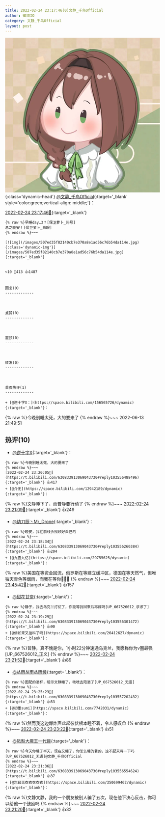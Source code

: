 ```yaml
---
title: 2022-02-24 23:17:46(0)文静_千鸟Official
author: 御坂IO
category: 文静_千鸟Official
layout: post
---
```


![img](/images/ac7482ed1b9a7f203dc68c0c4a77c488a27b108a.jpg){:class='dynamic-head'}
[@文静_千鸟Official](https://space.bilibili.com/667526012/dynamic){:target='_blank' style='color:green;vertical-align: middle;'}：

[2022-02-24 23:17:46🔗](https://t.bilibili.com/630833913069043730){:target='_blank'}

~~~
{% raw %}早睡day…3？[保卫萝卜_问号]
总之晚安！[保卫萝卜_白眼]
{% endraw %}~~~

[![img](/images/507ed35f82140cb7e370a8e1ad56c76b54da114e.jpg){:class='dynamic-img'}](/images/507ed35f82140cb7e370a8e1ad56c76b54da114e.jpg){:target='_blank'}


↪️10 💬413 👍1487


回复(0)
-------------



点赞(0)
-------------



置顶(0)
-------------



转发(0)
-------------



首页热评(1)
-------------

+ [@逆十字X：](https://space.bilibili.com/156565726/dynamic){:target='_blank'}：
~~~
{% raw %}今晚别睡太死，大的要来了
{% endraw %}~~~
2022-06-13 21:49:51


热评(10)
-------------

+ [@逆十字X](https://space.bilibili.com/156565726/dynamic){:target='_blank'}：
~~~
{% raw %}今晚别睡太死，大的要来了
{% endraw %}~~~
[2022-02-24 23:20:05🔗](https://t.bilibili.com/630833913069043730#reply103556488496){:target='_blank'} 👍417
+ [@介无](https://space.bilibili.com/12942189/dynamic){:target='_blank'}：
~~~
{% raw %}文静睡下了，而普静要行动了
{% endraw %}~~~
[2022-02-24 23:21:09🔗](https://t.bilibili.com/630833913069043730#reply103556534896){:target='_blank'} 👍249
+ [@幼刀厨丶Mr_Drone](https://space.bilibili.com/10159341/dynamic){:target='_blank'}：
~~~
{% raw %}晚安，我在前线会照顾好自己的
{% endraw %}~~~
[2022-02-24 23:18:34🔗](https://t.bilibili.com/630833913069043730#reply103556260384){:target='_blank'} 👍204
+ [@九壹九亿](https://space.bilibili.com/29755625/dynamic){:target='_blank'}：
~~~
{% raw %}美国在等资金回流，俄罗斯在等建立缓冲区，德国在等天然气，但唯独天青色等烟雨，而我在等你🥺🥺🥺
{% endraw %}~~~
[2022-02-24 23:45:42🔗](https://t.bilibili.com/630833913069043730#reply103559664032){:target='_blank'} 👍157
+ [@甜花甘奈](https://space.bilibili.com/201360246/dynamic){:target='_blank'}：
~~~
{% raw %}静子，我去乌克兰打仗了，你能等我回来后再嫁吗[UP_667526012_求求了]
{% endraw %}~~~
[2022-02-24 23:19:29🔗](https://t.bilibili.com/630833913069043730#reply103556301472){:target='_blank'} 👍90
+ [@俏如来又挂科了吗](https://space.bilibili.com/26412627/dynamic){:target='_blank'}：
~~~
{% raw %}普静，真不愧是你，1小时22分钟速通乌克兰，我愿称你为v圈最强[UP_667526012_正义]
{% endraw %}~~~
[2022-02-24 23:21:52🔗](https://t.bilibili.com/630833913069043730#reply103556802464){:target='_blank'} 👍89
+ [@丛雨丛雨丛雨绫](https://space.bilibili.com/286761150/dynamic){:target='_blank'}：
~~~
{% raw %}图配的酒杯，暗示文静睡了，吱吱去陪酒了[UP_667526012_无语]
{% endraw %}~~~
[2022-02-24 23:25:23🔗](https://t.bilibili.com/630833913069043730#reply103557202432){:target='_blank'} 👍53
+ [@初墨sumi](https://space.bilibili.com/7742031/dynamic){:target='_blank'}：
~~~
{% raw %}然而我这边爆炸声此起彼伏根本睡不着，令人感叹😔
{% endraw %}~~~
[2022-02-24 23:23:22🔗](https://t.bilibili.com/630833913069043730#reply103556868944){:target='_blank'} 👍51
+ [@凤梨大魔王一代目](https://space.bilibili.com/3096566/dynamic){:target='_blank'}：
~~~
{% raw %}今天你睡了半天，现在又睡了，你怎么睡的着的，这不起来嗨一下吗[UP_667526012_无语]@文静_千鸟Official
{% endraw %}~~~
[2022-02-24 23:21:36🔗](https://t.bilibili.com/630833913069043730#reply103556554624){:target='_blank'} 👍37
+ [@岂曰无衣衣衣衣衣](https://space.bilibili.com/350699462/dynamic){:target='_blank'}：
~~~
{% raw %}文静文静，我的一个朋友被别人骗了五次，现在他下决心反击，你可以给他一个鼓励吗
{% endraw %}~~~
[2022-02-24 23:21:20🔗](https://t.bilibili.com/630833913069043730#reply103556464064){:target='_blank'} 👍32


